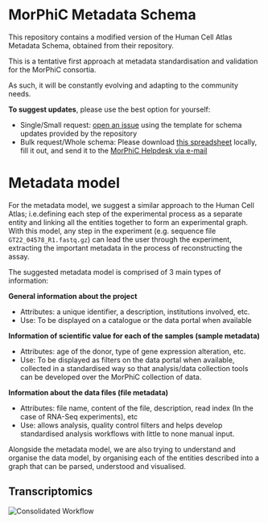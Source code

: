 # MorPhiC Metadata Schema

This repository contains a modified version of the Human Cell Atlas Metadata Schema, obtained from their repository.

This is a tentative first approach at metadata standardisation and validation for the MorPhiC consortia.

As such, it will be constantly evolving and adapting to the community needs.

**To suggest updates**, please use the best option for yourself:
- Single/Small request: [open an issue](https://github.com/morphic-bio/metadata-schema/issues/new) using the template for schema updates provided by the repository
- Bulk request/Whole schema: Please download [this spreadsheet](https://docs.google.com/spreadsheets/d/1GhoIGanB5VgO3RotiJWev-q5E097IefpMaP7e2Ktyck/edit#gid=0) locally, fill it out,
and send it to the [MorPhiC Helpdesk via e-mail](mailto:helpdesk@morphic.bio)

# Metadata model

For the metadata model, we suggest a similar approach to the Human Cell Atlas; i.e.defining each step of the experimental process as a separate entity and linking all the entities together to form an experimental graph. With this model, any step in the experiment (e.g. sequence file `​​GT22_04578_R1.fastq.gz`) can lead the user through the experiment, extracting the important metadata in the process of reconstructing the assay.

The suggested metadata model is comprised of 3 main types of information:

**General information about the project**
- Attributes: a unique identifier, a description, institutions involved, etc.
- Use: To be displayed on a catalogue or the data portal when available

**Information of scientific value for each of the samples (sample metadata)**
- Attributes: age of the donor, type of gene expression alteration, etc.
- Use: To be displayed as filters on the data portal when available, collected in a standardised way so that analysis/data collection tools can be developed over the MorPhiC collection of data.

**Information about the data files (file metadata)**
- Attributes: file name, content of the file, description, read index (In the case of RNA-Seq experiments), etc
- Use: allows analysis, quality control filters and helps develop standardised analysis workflows with little to none manual input.

Alongside the metadata model, we are also trying to understand and organise the data model, by organising each of the entities described into a graph that can be parsed, understood and visualised.


## Transcriptomics

![Consolidated Workflow](Assets/Morphic%20consolidated.jpg)

